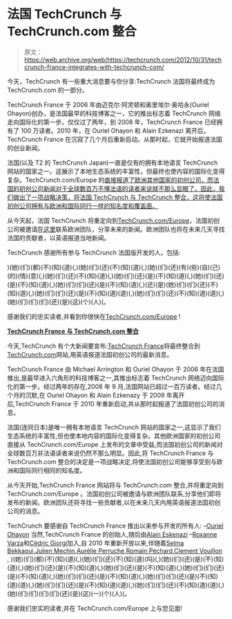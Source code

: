 # 法国 TechCrunch 与 TechCrunch.com 整合

> 原文：<https://web.archive.org/web/https://techcrunch.com/2012/10/31/techcrunch-france-integrates-with-techcrunch-com/>

今天，TechCrunch 有一些重大消息要与你分享:TechCrunch 法国将最终成为 TechCrunch.com 的一部分。

TechCrunch France 于 2006 年由迈克尔·阿灵顿和奥里埃尔·奥哈永(Ouriel Ohayon)创办，是法国最早的科技博客之一，它的推出标志着 TechCrunch 网络走向国际化的第一步。仅仅过了两年，到 2008 年，TechCrunch France 已经拥有了 100 万读者。2010 年，在 Ouriel Ohayon 和 Alain Ezkenazi 离开后，TechCrunch France 在沉寂了几个月后重新启动。从那时起，它就开始报道法国的创业新闻。

法国(以及 T2 的 TechCrunch Japan)一直是仅有的拥有本地语言 TechCrunch 网站的国家之一。这展示了本地生态系统的丰富性，但最终也使内容的国际化变得复杂。TechCrunch.com/Europe 的[直接报道了欧洲其他国家的初创公司，而法国的初创公司新闻对于全球数百万不懂法语的读者来说就不那么显眼了。因此，我们做出了一项战略决策，将法国 TechCrunch 与 TechCrunch 整合，这将使法国初创公司拥有与欧洲和国际同行一样的知名度和覆盖面。](TechCrunch.com/Europe)

从今天起，法国 TechCrunch 将重定向到[TechCrunch.com/Europe](https://web.archive.org/web/20230305214828/http://techcrunch.com/Europe)，法国初创公司被邀请[在这里](https://web.archive.org/web/20230305214828/https://techcrunch.com/2012/09/17/introducing-techcrunchs-team-europe-building-out-internationally-from-here/)联系欧洲团队，分享未来的新闻。欧洲团队也将在未来几天寻找法国的贡献者，以英语报道当地新闻。

TechCrunch 感谢所有参与 TechCrunch 法国版开发的人，包括:

)(她)(们)(都)(不)(知)(道)(,)(她)(们)(还)(不)(知)(道)(,)(她)(们)(还)(有)(些)(自)(己)(的)(情)(意)(,)(她)(们)(还)(不)(知)(道)(,)(她)(们)(还)(是)(不)(知)(道)(,)(她)(们)(还)(是)(不)(知)(道)(,)(她)(们)(们)(还)(是)(不)(知)(道)(,)(还)(是)(她)(们)(们)(还)(不)(知)(道)(,)(她)(们)(们)(还)(是)(不)(知)(道)(道)(,)(她)(们)(们)(还)(不)(知)(道)(道)(,)(她)(们)(们)(们)(还)(是)(这)(个)(人)(。

感谢我们的忠实读者,并看到你很快在[TechCrunch.com/Europe](https://web.archive.org/web/20230305214828/http://techcrunch.com/Europe) !

[**TechCrunch France 与 TechCrunch.com 整合**](https://web.archive.org/web/20230305214828/http://fr.beta.techcrunch.com/2012/10/31/techcrunch-france-s%E2%80%99integre-a-techcrunch-com/)

今天,TechCrunch 有个大新闻要宣布:[TechCrunch France](https://web.archive.org/web/20230305214828/http://fr.beta.techcrunch.com/)将最终整合到[TechCrunch.com](https://web.archive.org/web/20230305214828/https://techcrunch.com/)网站,用英语报道法国初创公司的最新消息。

TechCrunch France 由 Michael Arrington 和 Ouriel Ohayon 于 2006 年在法国推出,是最早进入六角形的科技博客之一,其推出标志着 TechCrunch 网络迈向国际化的第一步。经过两年的存在,2008 年 9 月,法国网站已超过一百万读者。经过几个月的沉默,在 Ouriel Ohayon 和 Alain Ezkenazy 于 2009 年离开后,TechCrunch France 于 2010 年重新启动,并从那时起报道了法国初创公司的消息。

法国(连同日本)是唯一拥有本地语言 TechCrunch 网站的国家之一,这显示了我们生态系统的丰富性,但也使本地内容的国际化变得复杂。其他欧洲国家的初创公司直接从 TechCrunch.com/Europe 上发布的文章中受益,而法国初创公司的新闻对全球数百万非法语读者来说仍然不那么明显。因此,将 TechCrunch France 与 TechCrunch.com 整合的决定是一项战略决定,将使法国初创公司能够享受到与欧洲和国际同行相同的知名度。

从今天开始,TechCrunch France 网站将与 TechCrunch.com 整合,并将重定向到 TechCrunch.com/Europe 。法国初创公司被邀请与欧洲团队联系,分享他们即将发布的新闻。欧洲团队还将寻找一些贡献者,以在未来几天内用英语报道法国初创公司的消息。

TechCrunch 要感谢自 TechCrunch France 推出以来参与开发的所有人:
–[Ouriel Ohayon](https://web.archive.org/web/20230305214828/https://twitter.com/OurielOhayon) 当然,TechCrunch France 的创始人,随后由[Alain Eskenazi](https://web.archive.org/web/20230305214828/https://twitter.com/alaineskenazi)
–[Roxanne Varza](https://web.archive.org/web/20230305214828/https://twitter.com/roxannevarza)和[Cédric Giorgi](https://web.archive.org/web/20230305214828/https://twitter.com/cgiorgi)加入,自 2010 年重新开放以来,伴随着[Selma Bekkaoui](https://web.archive.org/web/20230305214828/https://twitter.com/SelmaBek),[Julien Mechin](https://web.archive.org/web/20230305214828/https://twitter.com/julienmechin),[Aurélie Perruche](https://web.archive.org/web/20230305214828/https://twitter.com/aurelieperruche),[Romain Péchard](https://web.archive.org/web/20230305214828/https://twitter.com/pechard),[Clement Vouillon](https://web.archive.org/web/20230305214828/https://twitter.com/clemnt) , )(她)(们)(都)(不)(知)(道)(,)(她)(们)(还)(不)(知)(道)(吗)(,)(她)(们)(还)(是)(不)(知)(道)(,)(她)(们)(还)(是)(不)(知)(道)(,)(她)(们)(还)(是)(不)(知)(道)(,)(她)(们)(们)(还)(是)(不)(知)(道)(,)(她)(们)(们)(还)(是)(不)(知)(道)(,)(她)(们)(们)(还)(是)(不)(知)(道)(道)(,)(她)(们)(们)(还)(是)(不)(知)(道)(道)(,)(她)(们)(们)(还)(不)(知)(道)(道)(,)(她)(们)(们)(们)(们)(还)(是)(这)(一)(个)(人)(。

感谢我们忠实的读者,并在 TechCrunch.com/Europe 上与您见面!